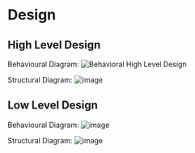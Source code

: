 # Design

## High Level Design 

 Behavioural Diagram:
  ![Behavioral High Level Design](https://user-images.githubusercontent.com/62846958/124658330-40abfe00-dec1-11eb-929b-5f02d6c33016.png)
  
 Structural Diagram:
  ![image](https://user-images.githubusercontent.com/62846958/124658800-d778ba80-dec1-11eb-8489-52e85c4fd3e9.png)

## Low Level Design 

Behavioural Diagram:
 ![image](https://user-images.githubusercontent.com/62846958/124658842-e5c6d680-dec1-11eb-885a-4482ebe02a88.png)

Structural Diagram:
 ![image](https://user-images.githubusercontent.com/62846958/124658870-efe8d500-dec1-11eb-8d0d-192d08a71d60.png)
